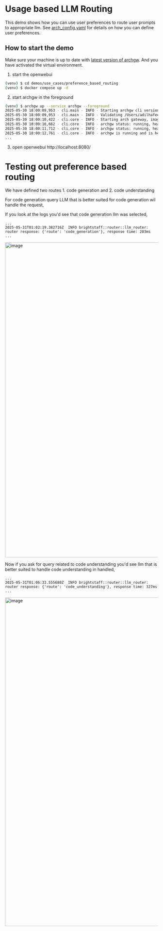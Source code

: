 # Usage based LLM Routing
This demo shows how you can use user preferences to route user prompts to appropriate llm. See [arch_config.yaml](arch_config.yaml) for details on how you can define user preferences.

## How to start the demo

Make sure your machine is up to date with [latest version of archgw]([url](https://github.com/katanemo/archgw/tree/main?tab=readme-ov-file#prerequisites)). And you have activated the virtual environment.


1. start the openwebui
```bash
(venv) $ cd demos/use_cases/preference_based_routing
(venv) $ docker compose up -d
```
2. start archgw in the foreground
```bash
(venv) $ archgw up --service archgw --foreground
2025-05-30 18:00:09,953 - cli.main - INFO - Starting archgw cli version: 0.3.1
2025-05-30 18:00:09,953 - cli.main - INFO - Validating /Users/adilhafeez/src/intelligent-prompt-gateway/demos/use_cases/preference_based_routing/arch_config.yaml
2025-05-30 18:00:10,422 - cli.core - INFO - Starting arch gateway, image name: archgw, tag: katanemo/archgw:0.3.1
2025-05-30 18:00:10,662 - cli.core - INFO - archgw status: running, health status: starting
2025-05-30 18:00:11,712 - cli.core - INFO - archgw status: running, health status: starting
2025-05-30 18:00:12,761 - cli.core - INFO - archgw is running and is healthy!
...
```

3. open openwebui http://localhost:8080/

# Testing out preference based routing

We have defined two routes 1. code generation and 2. code understanding

For code generation query LLM that is better suited for code generation wil handle the request,


If you look at the logs you'd see that code generation llm was selected,

```
...
2025-05-31T01:02:19.382716Z  INFO brightstaff::router::llm_router: router response: {'route': 'code_generation'}, response time: 203ms
...
```

<img width="1036" alt="image" src="https://github.com/user-attachments/assets/f923944b-ddbe-462e-9fd5-c75504adc8cf" />

Now if you ask for query related to code understanding you'd see llm that is better suited to handle code understanding in handled,

```
...
2025-05-31T01:06:33.555680Z  INFO brightstaff::router::llm_router: router response: {'route': 'code_understanding'}, response time: 327ms
...
```

<img width="1081" alt="image" src="https://github.com/user-attachments/assets/e50d167c-46a0-4e3a-ba77-e84db1bd376d" />

